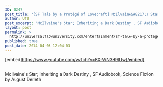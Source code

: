 ```yaml
---
ID: 8247
post_title: '[SF Tale by a Protégé of Lovecraft] McIlvaine&#8217;s Star; Inheriting a Dark Destiny'
author: UfU
post_excerpt: "McIlvaine's Star; Inheriting a Dark Destiny , SF Audiobook, Science Fiction by August Derleth"
layout: post
permalink: >
  http://universalflowuniversity.com/entertainment/sf-tale-by-a-protege-of-lovecraft-mcilvaines-star-inheriting-a-dark-destiny/
published: true
post_date: 2014-04-03 12:04:03
---
```

[embed]https://www.youtube.com/watch?v=KXrWN3H9lUw[/embed]</br></br>
<p>McIlvaine's Star; Inheriting a Dark Destiny , SF Audiobook, Science Fiction by August Derleth</p>